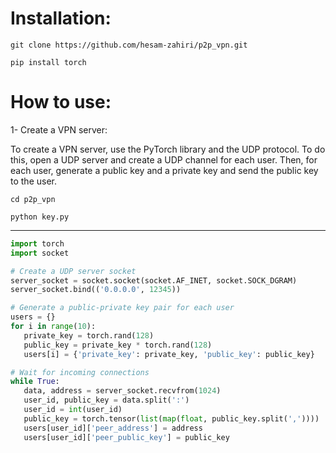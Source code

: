 # Installation:

```
git clone https://github.com/hesam-zahiri/p2p_vpn.git
```
```
pip install torch
````
# How to use:

1- Create a VPN server:

To create a VPN server, use the PyTorch library and the UDP protocol. To do this, open a UDP server and create a UDP channel for each user. Then, for each user, generate a public key and a private key and send the public key to the user.
```
cd p2p_vpn
```
```
python key.py
```
----
```python
import torch
import socket

# Create a UDP server socket
server_socket = socket.socket(socket.AF_INET, socket.SOCK_DGRAM)
server_socket.bind(('0.0.0.0', 12345))

# Generate a public-private key pair for each user
users = {}
for i in range(10):
   private_key = torch.rand(128)
   public_key = private_key * torch.rand(128)
   users[i] = {'private_key': private_key, 'public_key': public_key}

# Wait for incoming connections
while True:
   data, address = server_socket.recvfrom(1024)
   user_id, public_key = data.split(':')
   user_id = int(user_id)
   public_key = torch.tensor(list(map(float, public_key.split(','))))
   users[user_id]['peer_address'] = address
   users[user_id]['peer_public_key'] = public_key
```
